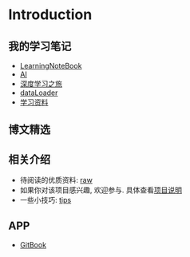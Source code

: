 # Introduction

## 我的学习笔记

* [LearningNoteBook](https://q735613050.github.io/LearningNoteBook/)
* [AI](https://q735613050.github.io/AI/)
* [深度学习之旅](https://q735613050.github.io/XinetStudio/)
* [dataLoader](https://q735613050.github.io/dataLoader/)
* [学习资料](https://q735613050.github.io/TextStudio/)

## 博文精选

## 相关介绍

* 待阅读的优质资料: [raw](https://github.com/q735613050/Reading-Writing/tree/8d9835312288d3a7561007db30fb7c322017e6c2/raw/README.md)
* 如果你对该项目感兴趣, 欢迎参与. 具体查看[项目说明](https://github.com/q735613050/Reading-Writing/tree/8d9835312288d3a7561007db30fb7c322017e6c2/raw/intros.md)
* 一些小技巧: [tips](https://github.com/q735613050/Reading-Writing/tree/8d9835312288d3a7561007db30fb7c322017e6c2/写作/tips/README.md)

## APP

* [GitBook](https://www.gitbook.com/join/xinetbook/-LL3MfMY-kylad2uiiSI)

